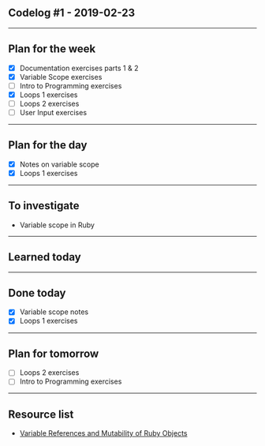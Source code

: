 ## Codelog #1 - 2019-02-23

-----

## Plan for the week
- [X] Documentation exercises parts 1 & 2
- [X] Variable Scope exercises
- [ ] Intro to Programming exercises
- [X] Loops 1 exercises
- [ ] Loops 2 exercises
- [ ] User Input exercises

-----

## Plan for the day
- [X] Notes on variable scope
- [X] Loops 1 exercises
-----

## To investigate
- Variable scope in Ruby
-----

## Learned today

-----

## Done today
- [X] Variable scope notes
- [X] Loops 1 exercises

-----

## Plan for tomorrow
- [ ] Loops 2 exercises
- [ ] Intro to Programming exercises

-----

## Resource list
- [Variable References and Mutability of Ruby Objects](https://launchschool.com/blog/references-and-mutability-in-ruby)
